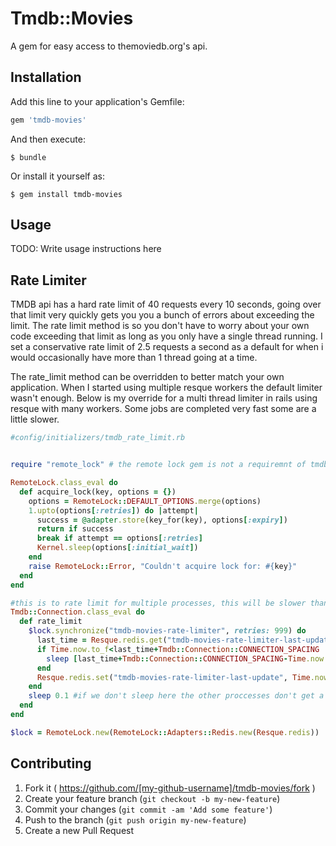 # Tmdb::Movies

A gem for easy access to themoviedb.org's api.

## Installation

Add this line to your application's Gemfile:

```ruby
gem 'tmdb-movies'
```

And then execute:

    $ bundle

Or install it yourself as:

    $ gem install tmdb-movies

## Usage

TODO: Write usage instructions here

## Rate Limiter

TMDB api has a hard rate limit of 40 requests every 10 seconds, going over that limit very quickly gets you you a bunch of errors about exceeding the limit. The rate limit method is so you don't have to worry about your own code exceeding that limit as long as you only have a single thread running. I set a conservative rate limit of 2.5 requests a second as a default for when i would occasionally have more than 1 thread going at a time.

The rate_limit method can be overridden to better match your own application. When I started using multiple resque workers the default limiter wasn't enough. Below is my override for a multi thread limiter in rails using resque with many workers. Some jobs are completed very fast some are a little slower.

```ruby
#config/initializers/tmdb_rate_limit.rb


require "remote_lock" # the remote lock gem is not a requiremnt of tmdb-movies. Add it to your gem file to make use of this code

RemoteLock.class_eval do
  def acquire_lock(key, options = {})
    options = RemoteLock::DEFAULT_OPTIONS.merge(options)
    1.upto(options[:retries]) do |attempt|
      success = @adapter.store(key_for(key), options[:expiry])
      return if success
      break if attempt == options[:retries]
      Kernel.sleep(options[:initial_wait])
    end
    raise RemoteLock::Error, "Couldn't acquire lock for: #{key}"
  end
end

#this is to rate limit for multiple processes, this will be slower than the built in rate limiter for 1 process
Tmdb::Connection.class_eval do
  def rate_limit
    $lock.synchronize("tmdb-movies-rate-limiter", retries: 999) do
      last_time = Resque.redis.get("tmdb-movies-rate-limiter-last-update").to_f
      if Time.now.to_f<last_time+Tmdb::Connection::CONNECTION_SPACING
        sleep [last_time+Tmdb::Connection::CONNECTION_SPACING-Time.now.to_f,0].max #in case time passsed while processing
      end
      Resque.redis.set("tmdb-movies-rate-limiter-last-update", Time.now.to_f)
    end
    sleep 0.1 #if we don't sleep here the other proccesses don't get a chance to ask for a lock.
  end
end

$lock = RemoteLock.new(RemoteLock::Adapters::Redis.new(Resque.redis))
```


## Contributing

1. Fork it ( https://github.com/[my-github-username]/tmdb-movies/fork )
2. Create your feature branch (`git checkout -b my-new-feature`)
3. Commit your changes (`git commit -am 'Add some feature'`)
4. Push to the branch (`git push origin my-new-feature`)
5. Create a new Pull Request
